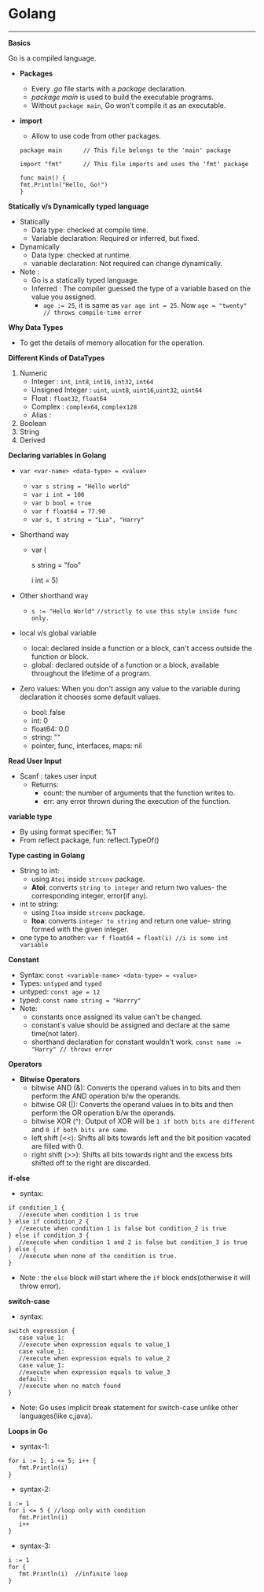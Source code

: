 # Golang
--------

**Basics**

Go is a compiled language.

* **Packages**

    * Every *.go* file starts with a *package* declaration.
    * *package main* is used to build the executable programs.
    * Without `package main`, Go won’t compile it as an executable.

* **import** 

    * Allow to use code from other packages.

    ```
    package main      // This file belongs to the 'main' package

    import "fmt"      // This file imports and uses the 'fmt' package

    func main() {
    fmt.Println("Hello, Go!")
    }
    ```
    
**Statically v/s Dynamically typed language**

* Statically
   * Data type: checked at compile time.
   * Variable declaration: Required or inferred, but fixed.
* Dynamically
   * Data type: checked at runtime.
   * variable declaration: Not required can change dynamically.
* Note :
   * Go is a statically typed language.
   * Inferred : The compiler guessed the type of a variable based on the value you assigned.
      * `age := 25`, it is same as `var age int = 25`. Now `age = "twenty" // throws compile-time error`

**Why Data Types**
* To get the details of memory allocation for the operation.

**Different Kinds of DataTypes** 
1. Numeric
   * Integer : `int`, `int8`, `int16`, `int32`, `int64`
   * Unsigned Integer : `uint`, `uint8`, `uint16`,`uint32`, `uint64`
   * Float : `float32`, `float64`
   * Complex : `complex64`, `complex128`
   * Alias : 
3. Boolean
4. String
5. Derived

**Declaring variables in Golang**

* `var <var-name> <data-type> = <value>`
   * `var s string = "Hello world"`
   * `var i int = 100`
   * `var b bool = true`
   * `var f float64 = 77.90`
   * `var s, t string = "Lia", "Harry"`
* Shorthand way
   * var (

     s string = "foo"

     i int = 5) 

* Other shorthand way
   * `s := "Hello World"` `//strictly to use this style inside func only.`
 
* local v/s global variable
  * local: declared inside a function or a block, can't access outside the function or block.
  * global: declared outside of a function or a block, available throughout the lifetime of a program.

* Zero values: When you don't assign any value to the variable during declaration it chooses some default values.
   * bool: false
   * int: 0
   * float64: 0.0
   * string: ""
   * pointer, func, interfaces, maps: nil

**Read User Input**
* Scanf : takes user input
   * Returns:
     * count: the number of arguments that the function writes to.
     * err: any error thrown during the execution of the function.

**variable type**
* By using format specifier: %T
* From reflect package, fun: reflect.TypeOf()

**Type casting in Golang**
* String to int: 
   * using `Atoi` inside `strconv` package.
   * **Atoi**: converts `string to integer` and return two values- the corresponding integer, error(if any).
* int to string: 
   * using `Itoa` inside `strconv` package.
   * **Itoa**: converts `integer to string` and return one value- string formed with the given integer. 
* one type to another: `var f float64 = float(i) //i is some int variable`

**Constant**
   * Syntax: `const <variable-name> <data-type> = <value>`
   * Types: `untyped` and `typed`
   * untyped: `const age = 12`
   * typed: `const name string = "Harrry"`
   * Note: 
      * constants once assigned its value can't be changed. 
      * constant's value should be assigned and declare at the same time(not later).
      * shorthand declaration for constant wouldn't work. `const name := "Harry" // throws error`

**Operators** <Notes Pending>

* **Bitwise Operators**
   * bitwise AND (&): Converts the operand values in to bits and then perform the AND operation b/w the operands. 
   * bitwise OR (|): Converts the operand values in to bits and then perform the OR operation b/w the operands.
   * bitwise XOR (^): Output of XOR will be `1 if both bits are different` and `0 if both bits are same`. 
   * left shift (<<): Shifts all bits towards left and the bit position vacated are filled with 0.
   * right shift (>>): Shifts all bits towards right and the excess bits shifted off to the right are discarded.

**if-else**

* syntax:

```
if condition_1 {
   //execute when condition 1 is true
} else if condition_2 {
   //execute when condition 1 is false but condition_2 is true
} else if condition_3 {
   //execute when condition 1 and 2 is false but condition_3 is true
} else {
   //execute when none of the condition is true.
}
```
* Note : the `else` block will start where the `if` block ends(otherwise it will throw error).

**switch-case**

* syntax:

```
switch expression {
   case value_1:
   //execute when expression equals to value_1
   case value_1:
   //execute when expression equals to value_2
   case value_1:
   //execute when expression equals to value_3
   default:
   //execute when no match found
}
```
* Note: Go uses implicit break statement for switch-case unlike other languages(like c,java).

**Loops in Go**
* syntax-1:

```
for i := 1; i <= 5; i++ {
   fmt.Println(i)
}
```
* syntax-2:

```
i := 1
for i <= 5 { //loop only with condition
   fmt.Println(i)
   i++
}
```
* syntax-3:

```
i := 1
for {
   fmt.Println(i)  //infinite loop
}

```

